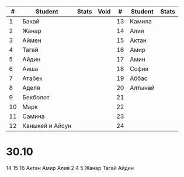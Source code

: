 
| #   | Student         | Stats | Void | #   | Student | Stats |
| --- | --------------- | ----- | ---- | --- | ------- | ----- |
| 1   | Бакай           |       |      | 13  | Камила  |       |
| 2   | Жанар           |       |      | 14  | Алия    |       |
| 3   | Аймен           |       |      | 15  | Актан   |       |
| 4   | Тагай           |       |      | 16  | Амир    |       |
| 5   | Айдин           |       |      | 17  | Амин    |       |
| 6   | Аиша            |       |      | 18  | София   |       |
| 7   | Атабек          |       |      | 19  | Аббас   |       |
| 8   | Аделя           |       |      | 20  | Алтынай |       |
| 9   | Бекболот        |       |      | 21  |         |       |
| 10  | Марк            |       |      | 22  |         |       |
| 11  | Самина          |       |      | 23  |         |       |
| 12  | Каныкей и Айсун |       |      | 24  |         |       |


# 30.10

14 15 16 Актан Амир  Алия
2  4  5  Жанар Тагай Айдин
